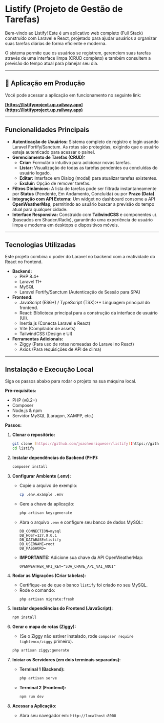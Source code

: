 # Listify (Projeto de Gestão de Tarefas)

Bem-vindo ao Listify! Este é um aplicativo web completo (Full Stack) construído com Laravel e React, projetado para ajudar usuários a organizar suas tarefas diárias de forma eficiente e moderna.

O sistema permite que os usuários se registrem, gerenciem suas tarefas através de uma interface limpa (CRUD completo) e também consultem a previsão do tempo atual para planejar seu dia.

---

## 🚀 Aplicação em Produção

Você pode acessar a aplicação em funcionamento no seguinte link:

**[https://listifyproject.up.railway.app](https://listifyproject.up.railway.app)**

---

## Funcionalidades Principais

* **Autenticação de Usuários:** Sistema completo de registro e login usando Laravel Fortify/Sanctum. As rotas são protegidas, exigindo que o usuário esteja autenticado para acessar o painel.
* **Gerenciamento de Tarefas (CRUD):**
    * **Criar:** Formulário intuitivo para adicionar novas tarefas.
    * **Listar:** Visualização de todas as tarefas pendentes ou concluídas do usuário logado.
    * **Editar:** Interface em Dialog (modal) para atualizar tarefas existentes.
    * **Excluir:** Opção de remover tarefas.
* **Filtros Dinâmicos:** A lista de tarefas pode ser filtrada instantaneamente por **Status** (Pendente, Em Andamento, Concluída) ou por **Prazo (Data)**.
* **Integração com API Externa:** Um widget no dashboard consome a API **OpenWeatherMap**, permitindo ao usuário buscar a previsão do tempo atual para qualquer cidade.
* **Interface Responsiva:** Construído com **TailwindCSS** e componentes `ui` (baseados em Shadcn/Radix), garantindo uma experiência de usuário limpa e moderna em desktops e dispositivos móveis.

---

## Tecnologias Utilizadas

Este projeto combina o poder do Laravel no backend com a reatividade do React no frontend.

* **Backend:**
    * PHP 8.4+
    * Laravel 11+
    * MySQL
    * Laravel Fortify/Sanctum (Autenticação de Sessão para SPA)
* **Frontend:**
    * JavaScript (ES6+) / TypeScript (TSX):** Linguagem principal do frontend.
    * React: Biblioteca principal para a construção da interface de usuário (UI).
    * Inertia.js (Conecta Laravel e React)
    * Vite (Compilador de assets)
    * TailwindCSS (Design e UI)
* **Ferramentas Adicionais:**
    * Ziggy (Para uso de rotas nomeadas do Laravel no React)
    * Axios (Para requisições de API de clima)

---

## Instalação e Execução Local

Siga os passos abaixo para rodar o projeto na sua máquina local.

**Pré-requisitos:**
* PHP (v8.2+)
* Composer
* Node.js & npm
* Servidor MySQL (Laragon, XAMPP, etc.)

**Passos:**

1.  **Clonar o repositório:**
    ```bash
    git clone [https://github.com/joaohenriqueser/listify](https://github.com/joaohenriqueser/listify)
    cd listify
    ```

2.  **Instalar dependências do Backend (PHP):**
    ```bash
    composer install
    ```

3.  **Configurar Ambiente (.env):**
    * Copie o arquivo de exemplo:
        ```bash
        cp .env.example .env
        ```
    * Gere a chave da aplicação:
        ```bash
        php artisan key:generate
        ```
    * Abra o arquivo `.env` e configure seu banco de dados MySQL:
        ```env
        DB_CONNECTION=mysql
        DB_HOST=127.0.0.1
        DB_DATABASE=listify
        DB_USERNAME=root
        DB_PASSWORD=
        ```
    * **IMPORTANTE:** Adicione sua chave da API OpenWeatherMap:
        ```env
        OPENWEATHER_API_KEY="SUA_CHAVE_API_VAI_AQUI"
        ```

4.  **Rodar as Migrações (Criar tabelas):**
    * Certifique-se de que o banco `listify` foi criado no seu MySQL.
    * Rode o comando:
        ```bash
        php artisan migrate:fresh
        ```

5.  **Instalar dependências do Frontend (JavaScript):**
    ```bash
    npm install
    ```

6.  **Gerar o mapa de rotas (Ziggy):**
    * (Se o Ziggy não estiver instalado, rode `composer require tightenco/ziggy` primeiro).
    ```bash
    php artisan ziggy:generate
    ```

7.  **Iniciar os Servidores (em dois terminais separados):**

    * **Terminal 1 (Backend):**
        ```bash
        php artisan serve
        ```
    * **Terminal 2 (Frontend):**
        ```bash
        npm run dev
        ```

8.  **Acessar a Aplicação:**
    * Abra seu navegador em: `http://localhost:8000`
